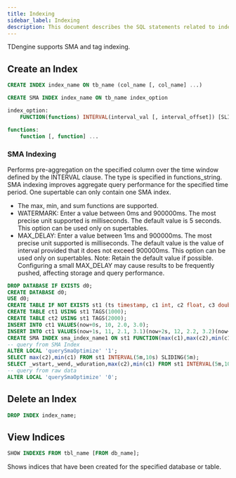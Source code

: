 ```yaml
---
title: Indexing
sidebar_label: Indexing
description: This document describes the SQL statements related to indexing in TDengine.
---
```


TDengine supports SMA and tag indexing.

## Create an Index

```sql
CREATE INDEX index_name ON tb_name (col_name [, col_name] ...)

CREATE SMA INDEX index_name ON tb_name index_option

index_option:
    FUNCTION(functions) INTERVAL(interval_val [, interval_offset]) [SLIDING(sliding_val)] [WATERMARK(watermark_val)] [MAX_DELAY(max_delay_val)]

functions:
    function [, function] ...
```

### SMA Indexing

Performs pre-aggregation on the specified column over the time window defined by the INTERVAL clause. The type is specified in functions_string. SMA indexing improves aggregate query performance for the specified time period. One supertable can only contain one SMA index.

- The max, min, and sum functions are supported.
- WATERMARK: Enter a value between 0ms and 900000ms. The most precise unit supported is milliseconds. The default value is 5 seconds. This option can be used only on supertables.
- MAX_DELAY: Enter a value between 1ms and 900000ms. The most precise unit supported is milliseconds. The default value is the value of interval provided that it does not exceed 900000ms. This option can be used only on supertables. Note: Retain the default value if possible. Configuring a small MAX_DELAY may cause results to be frequently pushed, affecting storage and query performance.

```sql
DROP DATABASE IF EXISTS d0;
CREATE DATABASE d0;
USE d0;
CREATE TABLE IF NOT EXISTS st1 (ts timestamp, c1 int, c2 float, c3 double) TAGS (t1 int unsigned);
CREATE TABLE ct1 USING st1 TAGS(1000);
CREATE TABLE ct2 USING st1 TAGS(2000);
INSERT INTO ct1 VALUES(now+0s, 10, 2.0, 3.0);
INSERT INTO ct1 VALUES(now+1s, 11, 2.1, 3.1)(now+2s, 12, 2.2, 3.2)(now+3s, 13, 2.3, 3.3);
CREATE SMA INDEX sma_index_name1 ON st1 FUNCTION(max(c1),max(c2),min(c1)) INTERVAL(5m,10s) SLIDING(5m) WATERMARK 5s MAX_DELAY 1m;
-- query from SMA Index
ALTER LOCAL 'querySmaOptimize' '1';
SELECT max(c2),min(c1) FROM st1 INTERVAL(5m,10s) SLIDING(5m);
SELECT _wstart,_wend,_wduration,max(c2),min(c1) FROM st1 INTERVAL(5m,10s) SLIDING(5m);
-- query from raw data
ALTER LOCAL 'querySmaOptimize' '0';
```

## Delete an Index

```sql
DROP INDEX index_name;
```

## View Indices

````sql
SHOW INDEXES FROM tbl_name [FROM db_name];
````

Shows indices that have been created for the specified database or table.
